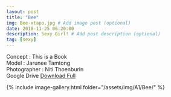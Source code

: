 ```yaml
---
layout: post
title: "Bee"
img: Bee-xtapo.jpg # Add image post (optional)
date: 2018-11-25 06:20:00
description: Sexy Girl! # Add post description (optional)
tag: [sexy]
---
```

Concept : This is a Book  
Model : Jarunee Tamtong   
Photographer : Niti Thoenburin    
Google Drive [Download Full](http://gestyy.com/e0GqDN)


{% include image-gallery.html folder="/assets/img/A1/Bee/" %}
